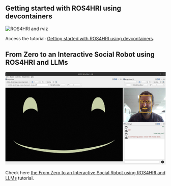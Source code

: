 Getting started with ROS4HRI using devcontainers
------------------------------------------------

![ROS4HRI and rviz](images/rviz-faces.png)

Access the tutorial: [Getting started with ROS4HRI using devcontainers](intro-ros4hri-devcontainers/README.md).


From Zero to an Interactive Social Robot using ROS4HRI and LLMs
---------------------------------------------------------------

![Social interaction simulator](images/social-interaction-simulator.jpg)


Check here [the From Zero to an Interactive Social Robot using ROS4HRI and
LLMs](interactive-social-robots/README.md) tutorial.

